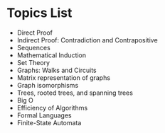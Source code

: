 # Topics List


* Direct Proof 
* Indirect Proof: Contradiction and Contrapositive
* Sequences
* Mathematical Induction
* Set Theory
* Graphs: Walks and Circuits
* Matrix representation of graphs
* Graph isomorphisms
* Trees, rooted trees, and spanning trees
* Big O
* Efficiency of Algorithms
* Formal Languages
* Finite-State Automata